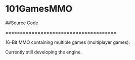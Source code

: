 # 101GamesMMO
##Source Code

======================================

16-Bit MMO containing multiple games (multiplayer games).

Currently still developing the engine.
